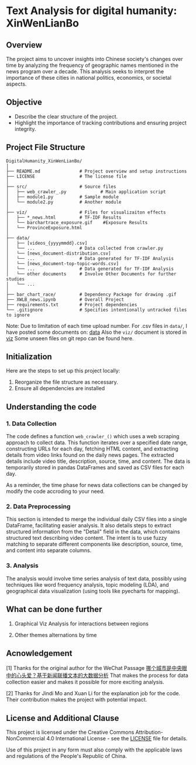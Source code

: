 # Text Analysis for digital humanity: XinWenLianBo

## Overview

The project aims to uncover insights into Chinese society's changes over time by analyzing the frequency of geographic names mentioned in the news program over a decade. This analysis seeks to interpret the importance of these cities in national politics, economics, or societal aspects.

## Objective

- Describe the clear structure of the project.
- Highlight the importance of tracking contributions and ensuring project integrity.

## Project File Structure

```
DigitalHumanity_XinWenLianBo/
│
├── README.md               # Project overview and setup instructions
├── LICENSE                 # The license file
│
├── src/                    # Source files
│   ├── web_crawler_.py             # Main application script
│   ├── module1.py          # Sample module
│   └── module2.py          # Another module
│
├── viz/                    # Files for visualizaiton effects
│   ├── *_news.html         # TF-IDF Results
│   └── barchartrace_exposure.gif    #Exposure Results
│   └── ProvinceExposure.html    
│
├── data/                   
│   ├── [videos_{yyyymmdd}.csv] 
│   └── ...                 # Data collected from crawler.py
│   └── [news_document-distribution.csv] 
│   └── ...                 # Data generated for TF-IDF Analysis
│   └── [news_document-top-topic-words.csv] 
│   └── ...                 # Data generated for TF-IDF Analysis
│   └── other documents     # Involve Other Documents for further studies
│   └── ... 
│
├── bar_chart_race/         # Dependency Package for drawing .gif
├── XWLB_news.ipynb         # Overall Project
├── requirements.txt        # Project dependencies
└── .gitignore              # Specifies intentionally untracked files to ignore
```
Note: Due to limitation of each time upload number. For .csv files in `data/`, I have posted some documents on: [data](https://drive.google.com/drive/folders/1yqp-BGZpv-0oSjv08Ity-oIsnPY0fp-A)
Also the `viz/` document is stored in [viz](https://drive.google.com/drive/folders/1ktmwnB9xgByLnnzFBIqaOCBK-VDBKiG2) Some unseen files on git repo can be found here.

## Initialization

Here are the steps to set up this project locally:

1. Reorganize the file structure as necessary.
2. Ensure all dependencies are installed

## Understanding the code

### 1. Data Collection

The code defines a function `web_crawler_()` which uses a web scraping approach to collect data. This function iterates over a specified date range, constructing URLs for each day, fetching HTML content, and extracting details from video links found on the daily news pages. The extracted details include video title, description, source, time, and content. The data is temporarily stored in pandas DataFrames and saved as CSV files for each day.

As a reminder, the time phase for news data collections can be changed by modify the code accroding to your need.

### 2. Data Preprocessing

This section is intended to merge the individual daily CSV files into a single DataFrame, facilitating easier analysis. It also details steps to extract structured information from the "Detail" field in the data, which contains structured text describing video content. The intent is to use fuzzy matching to separate different components like description, source, time, and content into separate columns.

### 3. Analysis

The analysis would involve time series analysis of text data, possibly using techniques like word frequency analysis, topic modeling (LDA), and geographical data visualization (using tools like pyecharts for mapping).
## What can be done further

1. Graphical Viz Analysis for interactions between regions

2. Other themes alternations by time

## Acnowledgement

[1] Thanks for the original author for the WeChat Passage [哪个城市是中央眼中的心头爱？基于新闻联播文本的大数据分析](https://mp.weixin.qq.com/s/EvhdkXQBHZVYenYg1U74YQ) That makes the process for data collection easier and makes it possible for more exciting analysis.

[2] Thanks for Jindi Mo and Xuan Li for the explanation job for the code. Their contribution makes the project with potential impact.

## License and Additional Clause

This project is licensed under the Creative Commons Attribution-NonCommercial 4.0 International License - see the [LICENSE](LICENSE) file for details.

Use of this project in any form must also comply with the applicable laws and regulations of the People's Republic of China.
